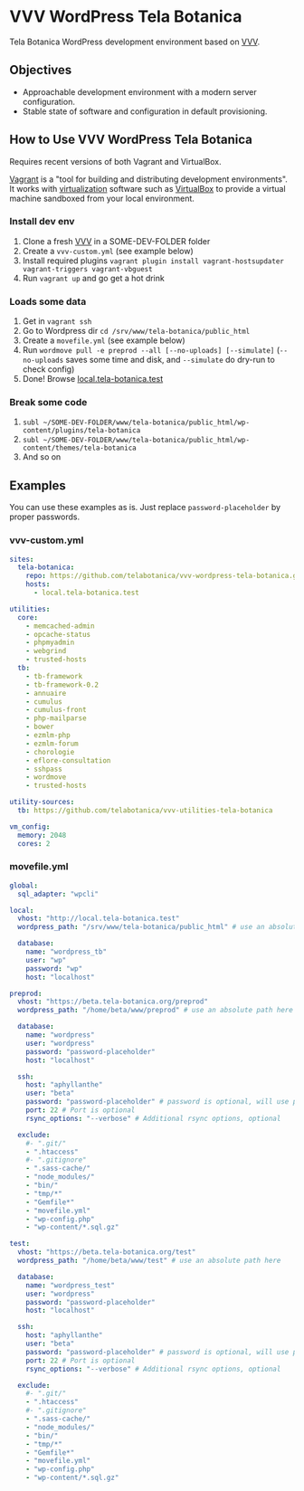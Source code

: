 # VVV WordPress Tela Botanica

Tela Botanica WordPress development environment based on [VVV](https://github.com/Varying-Vagrant-Vagrants/VVV).

## Objectives

* Approachable development environment with a modern server configuration.
* Stable state of software and configuration in default provisioning.

## How to Use VVV WordPress Tela Botanica

Requires recent versions of both Vagrant and VirtualBox.

[Vagrant](https://www.vagrantup.com) is a "tool for building and distributing development environments". It works with [virtualization](https://en.wikipedia.org/wiki/X86_virtualization) software such as [VirtualBox](https://www.virtualbox.org/) to provide a virtual machine sandboxed from your local environment.

### Install dev env
1. Clone a fresh [VVV](https://github.com/Varying-Vagrant-Vagrants/VVV) in a SOME-DEV-FOLDER folder
1. Create a `vvv-custom.yml` (see example below)
1. Install required plugins `vagrant plugin install vagrant-hostsupdater vagrant-triggers vagrant-vbguest`
1. Run `vagrant up` and go get a hot drink

### Loads some data
1. Get in `vagrant ssh`
1. Go to Wordpress dir `cd /srv/www/tela-botanica/public_html`
1. Create a `movefile.yml` (see example below)
1. Run `wordmove pull -e preprod --all [--no-uploads] [--simulate]` (`--no-uploads` saves some time and disk, and `--simulate` do dry-run to check config)
1. Done! Browse [local.tela-botanica.test](http://local.tela-botanica.test)

### Break some code
1. `subl ~/SOME-DEV-FOLDER/www/tela-botanica/public_html/wp-content/plugins/tela-botanica`
1. `subl ~/SOME-DEV-FOLDER/www/tela-botanica/public_html/wp-content/themes/tela-botanica`
1. And so on

## Examples
You can use these examples as is. Just replace `password-placeholder` by proper passwords.

### vvv-custom.yml
```yml
sites:
  tela-botanica:
    repo: https://github.com/telabotanica/vvv-wordpress-tela-botanica.git
    hosts:
      - local.tela-botanica.test

utilities:
  core:
    - memcached-admin
    - opcache-status
    - phpmyadmin
    - webgrind
    - trusted-hosts
  tb:
    - tb-framework
    - tb-framework-0.2
    - annuaire
    - cumulus
    - cumulus-front
    - php-mailparse
    - bower
    - ezmlm-php
    - ezmlm-forum
    - chorologie
    - eflore-consultation
    - sshpass
    - wordmove
    - trusted-hosts

utility-sources:
  tb: https://github.com/telabotanica/vvv-utilities-tela-botanica

vm_config:
  memory: 2048
  cores: 2

```

### movefile.yml
```yml
global:
  sql_adapter: "wpcli"

local:
  vhost: "http://local.tela-botanica.test"
  wordpress_path: "/srv/www/tela-botanica/public_html" # use an absolute path here

  database:
    name: "wordpress_tb"
    user: "wp"
    password: "wp"
    host: "localhost"

preprod:
  vhost: "https://beta.tela-botanica.org/preprod"
  wordpress_path: "/home/beta/www/preprod" # use an absolute path here

  database:
    name: "wordpress"
    user: "wordpress"
    password: "password-placeholder"
    host: "localhost"

  ssh:
    host: "aphyllanthe"
    user: "beta"
    password: "password-placeholder" # password is optional, will use public keys if available.
    port: 22 # Port is optional
    rsync_options: "--verbose" # Additional rsync options, optional

  exclude:
    #- ".git/"
    - ".htaccess"
    #- ".gitignore"
    - ".sass-cache/"
    - "node_modules/"
    - "bin/"
    - "tmp/*"
    - "Gemfile*"
    - "movefile.yml"
    - "wp-config.php"
    - "wp-content/*.sql.gz"

test:
  vhost: "https://beta.tela-botanica.org/test"
  wordpress_path: "/home/beta/www/test" # use an absolute path here

  database:
    name: "wordpress_test"
    user: "wordpress"
    password: "password-placeholder"
    host: "localhost"

  ssh:
    host: "aphyllanthe"
    user: "beta"
    password: "password-placeholder" # password is optional, will use public keys if available.
    port: 22 # Port is optional
    rsync_options: "--verbose" # Additional rsync options, optional

  exclude:
    #- ".git/"
    - ".htaccess"
    #- ".gitignore"
    - ".sass-cache/"
    - "node_modules/"
    - "bin/"
    - "tmp/*"
    - "Gemfile*"
    - "movefile.yml"
    - "wp-config.php"
    - "wp-content/*.sql.gz"
```
